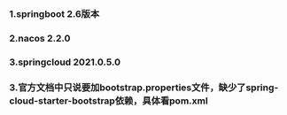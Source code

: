 ### 1.springboot 2.6版本
### 2.nacos 2.2.0
### 3.springcloud 2021.0.5.0
### 3.官方文档中只说要加bootstrap.properties文件，缺少了spring-cloud-starter-bootstrap依赖，具体看pom.xml
